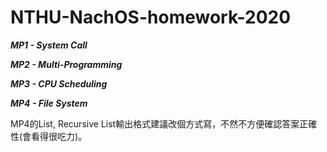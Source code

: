 # NTHU-NachOS-homework-2020
***MP1 - System Call***

***MP2 - Multi-Programming***

***MP3 - CPU Scheduling***

***MP4 - File System***

MP4的List, Recursive List輸出格式建議改個方式寫，不然不方便確認答案正確性(會看得很吃力)。
